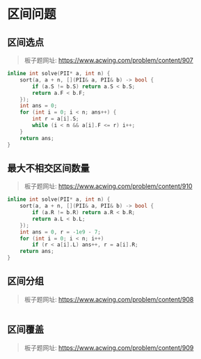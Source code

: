 # 区间问题

## 区间选点

> 板子题网址: https://www.acwing.com/problem/content/907

```cpp
inline int solve(PII* a, int n) {
    sort(a, a + n, [](PII& a, PII& b) -> bool {
        if (a.S != b.S) return a.S < b.S;
        return a.F < b.F;
    });
    int ans = 0;
    for (int i = 0; i < n; ans++) {
        int r = a[i].S;
        while (i < n && a[i].F <= r) i++;
    }
    return ans;
}
```

## 最大不相交区间数量

> 板子题网址: https://www.acwing.com/problem/content/910

```cpp
inline int solve(PII* a, int n) {
    sort(a, a + n, [](PII& a, PII& b) -> bool {
        if (a.R != b.R) return a.R < b.R;
        return a.L < b.L;
    });
    int ans = 0, r = -1e9 - 7;
    for (int i = 0; i < n; i++)
        if (r < a[i].L) ans++, r = a[i].R;
    return ans;
}
```

## 区间分组

> 板子题网址: https://www.acwing.com/problem/content/908

```cpp

```

## 区间覆盖

> 板子题网址: https://www.acwing.com/problem/content/909

```cpp

```
